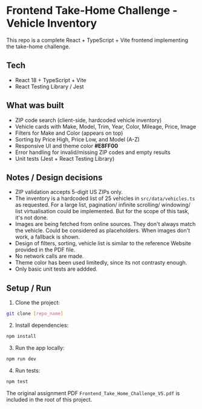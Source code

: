 # Frontend Take-Home Challenge - Vehicle Inventory

This repo is a complete React + TypeScript + Vite frontend implementing the take-home challenge.

## Tech

- React 18 + TypeScript + Vite
- React Testing Library / Jest

## What was built

- ZIP code search (client-side, hardcoded vehicle inventory)
- Vehicle cards with Make, Model, Trim, Year, Color, Mileage, Price, Image
- Filters for Make and Color (appears on top)
- Sorting by Price High, Price Low, and Model (A-Z)
- Responsive UI and theme color **#E8FF00**
- Error handling for invalid/missing ZIP codes and empty results
- Unit tests (Jest + React Testing Library)

## Notes / Design decisions

- ZIP validation accepts 5-digit US ZIPs only.
- The inventory is a hardcoded list of 25 vehicles in `src/data/vehicles.ts` as requested. For a large list, pagination/ infinite scrolling/ windowing/ list virtualisation could be implemented. But for the scope of this task, it's not done.
- Images are being fetched from online sources. They don't always match the vehicle. Could be considered as placeholders. When images don't work, a fallback is shown.
- Design of filters, sorting, vehicle list is similar to the reference Website provided in the PDF file.
- No network calls are made.
- Theme color has been used limitedly, since its not contrasty enough.
- Only basic unit tests are addded.

## Setup / Run

1. Clone the project:

```bash
git clone [repo_name]
```

2. Install dependencies:

```bash
npm install
```

3. Run the app locally:

```bash
npm run dev
```

4. Run tests:

```bash
npm test
```

The original assignment PDF `Frontend_Take_Home_Challenge_V5.pdf` is included in the root of this project.

